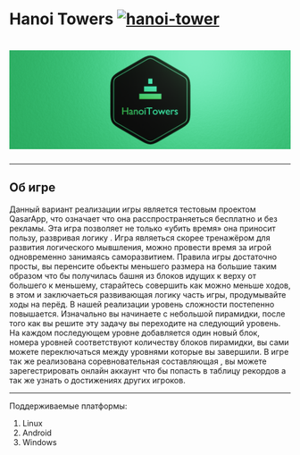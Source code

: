 # Hanoi Towers [![hanoi-tower](https://snapcraft.io/hanoi-tower/badge.svg)](https://snapcraft.io/hanoi-tower)

# ![Hanoi Towers Logo](hanoitowers/res/HanoiTowers_Banner_Web.png)


***************************
## Об игре
Данный вариант реализации игры является тестовым проектом QasarApp, что означает что она расспространяеться бесплатно и без рекламы. Эта игра позволяет не только «убить время» она приносит пользу, развривая логику . Игра являеться скорее тренажёром для развития логического мывшления, можно провести время за игрой одновременно занимаясь саморазвитием. Правила игры достаточно просты, вы перенсите обьекты меньшего размера на большие таким образом что бы получилась башня из блоков идущих к верху от большего к меньшему, старайтесь совершить как можно меньше ходов, в этом и заключаеться развивающая логику часть игры, продумывайте ходы на перёд. В нашей реализации уровень сложности постепенно повышается. Изначально вы начинаете с небольшой пирамидки, после того как вы решите эту задачу вы переходите на следующий уровень. На каждом последующем уровне добавляется один новый блок, номера уровней соответствуют количеству блоков пирамидки, вы сами можете переключаться между уровнями которые вы завершили. В игре так же реализована соревновательная составляющая , вы можете зарегестрировать онлайн аккаунт что бы попасть в таблицу рекордов а так же узнать о достижениях других игроков.
 
***

Поддерживаемые платформы: 
1. Linux
2. Android 
3. Windows 




